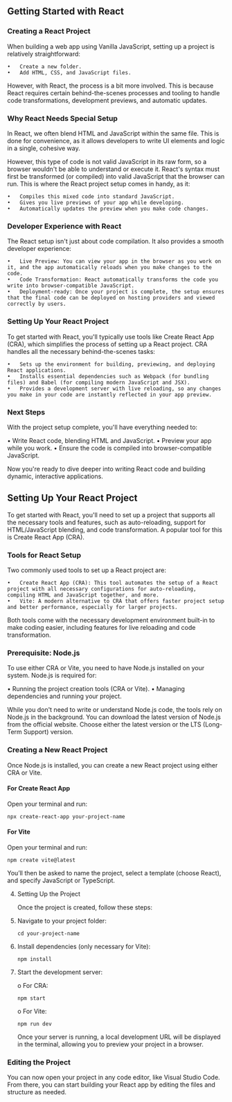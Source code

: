 ## Getting Started with React

### **Creating a React Project**

When building a web app using Vanilla JavaScript, setting up a project is relatively straightforward:

    •	Create a new folder.
    •	Add HTML, CSS, and JavaScript files.

However, with React, the process is a bit more involved. This is because React requires certain behind-the-scenes processes and tooling to handle code transformations, development previews, and automatic updates.

### **Why React Needs Special Setup**

In React, we often blend HTML and JavaScript within the same file. This is done for convenience, as it allows developers to write UI elements and logic in a single, cohesive way.

However, this type of code is not valid JavaScript in its raw form, so a browser wouldn't be able to understand or execute it. React's syntax must first be transformed (or compiled) into valid JavaScript that the browser can run. This is where the React project setup comes in handy, as it:

    •	Compiles this mixed code into standard JavaScript.
    •	Gives you live previews of your app while developing.
    •	Automatically updates the preview when you make code changes.

### **Developer Experience with React**

The React setup isn't just about code compilation. It also provides a smooth developer experience:

    •	Live Preview: You can view your app in the browser as you work on it, and the app automatically reloads when you make changes to the code.
    •	Code Transformation: React automatically transforms the code you write into browser-compatible JavaScript.
    •	Deployment-ready: Once your project is complete, the setup ensures that the final code can be deployed on hosting providers and viewed correctly by users.

### **Setting Up Your React Project**

To get started with React, you'll typically use tools like Create React App (CRA), which simplifies the process of setting up a React project. CRA handles all the necessary behind-the-scenes tasks:

    •	Sets up the environment for building, previewing, and deploying React applications.
    •	Installs essential dependencies such as Webpack (for bundling files) and Babel (for compiling modern JavaScript and JSX).
    •	Provides a development server with live reloading, so any changes you make in your code are instantly reflected in your app preview.

### **Next Steps**

With the project setup complete, you'll have everything needed to:

•	Write React code, blending HTML and JavaScript.
•	Preview your app while you work.
•	Ensure the code is compiled into browser-compatible JavaScript.

Now you're ready to dive deeper into writing React code and building dynamic, interactive applications.

## Setting Up Your React Project
To get started with React, you'll need to set up a project that supports all the necessary tools and features, such as auto-reloading, support for HTML/JavaScript blending, and code transformation. A popular tool for this is Create React App (CRA).

### **Tools for React Setup**

Two commonly used tools to set up a React project are:

    •	Create React App (CRA): This tool automates the setup of a React project with all necessary configurations for auto-reloading, compiling HTML and JavaScript together, and more.
    •	Vite: A modern alternative to CRA that offers faster project setup and better performance, especially for larger projects.

Both tools come with the necessary development environment built-in to make coding easier, including features for live reloading and code transformation.

### **Prerequisite: Node.js**

To use either CRA or Vite, you need to have Node.js installed on your system. Node.js is required for:

•	Running the project creation tools (CRA or Vite).
•	Managing dependencies and running your project.

While you don't need to write or understand Node.js code, the tools rely on Node.js in the background.
You can download the latest version of Node.js from the official website. Choose either the latest version or the LTS (Long-Term Support) version.

### **Creating a New React Project**
Once Node.js is installed, you can create a new React project using either CRA or Vite.

#### **For Create React App**

Open your terminal and run:

   ```npx create-react-app your-project-name```

#### **For Vite**

Open your terminal and run:

   ```npm create vite@latest```

You’ll then be asked to name the project, select a template (choose React), and specify JavaScript or TypeScript.

4. Setting Up the Project

    Once the project is created, follow these steps:

1. Navigate to your project folder:

    ```cd your-project-name```

2. Install dependencies (only necessary for Vite):

    ```npm install```

3. Start the development server:

    o For CRA:

    ```npm start```

    o For Vite:

    ```npm run dev```

    Once your server is running, a local development URL will be displayed in the terminal, allowing you to preview your project in a browser.

### **Editing the Project**

You can now open your project in any code editor, like Visual Studio Code. From there, you can start building your React app by editing the files and structure as needed.

